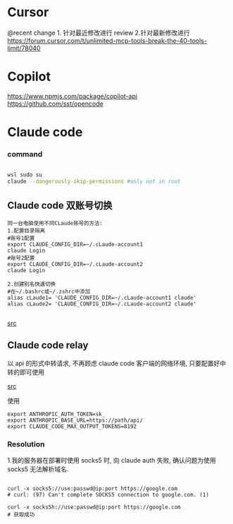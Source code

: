 

# Cursor
@recent change 1. 针对最近修改进行 review  2.针对最新修改进行
https://forum.cursor.com/t/unlimited-mcp-tools-break-the-40-tools-limit/78040


# Copilot

https://www.npmjs.com/package/copilot-api
https://github.com/sst/opencode
# Claude code


### command
```bash

wsl sudo su
claude --dangerously-skip-permissions #only not in root

```


## Claude code 双账号切换

```
同一台电脑使用不同CLaude账号的方法:
1.配置目录隔离
#账号1配置
export CLAUDE_CONFIG_DIR=~/.cLaude-account1
claude Login
#账号2配置
export CLAUDE_CONFIG_DIR=~/.cLaude-account2
claude Login

2.创建别名快速切换
#在~/.bashrc或~/.zshrc中添加
alias cLaude1= 'CLAUDE_CONFIG_DIR=~/.cLaude-account1 claude'
alias cLaude2= 'CLAUDE_CONFIG_DIR=~/.cLaude-account2 claude'


```

[src](https://x.com/BadUncleX/status/1941753662512198036)



## Claude code relay
以 api 的形式中转请求, 不再顾虑 claude code 客户端的网络环境, 只要配置好中转的即可使用

[src](https://github.com/Wei-Shaw/claude-relay-service)

使用
```
export ANTHROPIC_AUTH_TOKEN=sk_
export ANTHROPIC_BASE_URL=https://path/api/
export CLAUDE_CODE_MAX_OUTPUT_TOKENS=8192
```
### Resolution

1.我的服务器在部署时使用 socks5 时, 向 claude auth 失败, 确认问题为使用 socks5 无法解析域名. 
```

curl -x socks5://use:passwd@ip:port https://google.com
# curl: (97) Can't complete SOCKS5 connection to google.com. (1)

curl -x socks5h://use:passwd@ip:port https://google.com
# 获取成功
```

